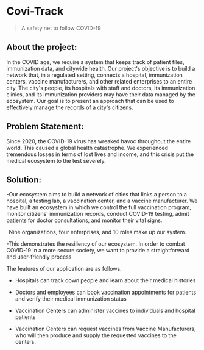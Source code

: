 # Covi-Track
>A safety net to follow COVID-19

## About the project: 

In the COVID age, we require a system that keeps track of patient files, immunization data, and citywide health. Our project's objective is to build a network that, in a regulated setting, connects a hospital, immunization centers, vaccine manufacturers, and other related enterprises to an entire city. The city's people, its hospitals with staff and doctors, its immunization clinics, and its immunization providers may have their data managed by the ecosystem. Our goal is to present an approach that can be used to effectively manage the records of a city's citizens.


## Problem Statement:

Since 2020, the COVID-19 virus has wreaked havoc throughout the entire world. This caused a global health catastrophe. We experienced tremendous losses in terms of lost lives and income, and this crisis put the medical ecosystem to the test severely.


## Solution:


-Our ecosystem aims to build a network of cities that links a person to a hospital, a testing lab, a vaccination center, and a vaccine manufacturer. We have built an ecosystem in which we control the full vaccination program, monitor citizens' immunization records, conduct COVID-19 testing, admit patients for doctor consultations, and monitor their vital signs.

-Nine organizations, four enterprises, and 10 roles make up our system.


-This demonstrates the resiliency of our ecosystem. In order to combat COVID-19 in a more secure society, we want to provide a straightforward and user-friendly process.


The features of our application are as follows.
- Hospitals can track down people and learn about their medical histories

- Doctors and employees can book vaccination appointments for patients and verify their medical immunization status 

- Vaccination Centers can administer vaccines to individuals and hospital patients

- Vaccination Centers can request vaccines from Vaccine Manufacturers, who will then produce and supply the requested vaccines to the centers.

